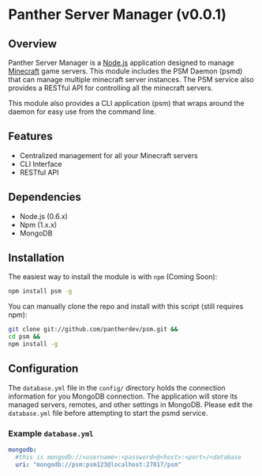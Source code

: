 # Panther Server Manager (v0.0.1)

## Overview

Panther Server Manager is a [Node.js](http://nodejs.org) application designed to manage [Minecraft](http://minecraft.com) game servers. This 
module includes the PSM Daemon (psmd) that can manage multiple minecraft server instances. The PSM service also provides a RESTful API 
for controlling all the minecraft servers.

This module also provides a CLI application (psm) that wraps around the daemon for easy use from the command line.

## Features

 - Centralized management for all your Minecraft servers
 - CLI Interface
 - RESTful API

## Dependencies

 - Node.js (0.6.x)
 - Npm (1.x.x)
 - MongoDB

## Installation

The easiest way to install the module is with `npm` (Coming Soon):

```bash
npm install psm -g
```

You can manually clone the repo and install with this script (still requires npm):

```bash
git clone git://github.com/pantherdev/psm.git &&
cd psm &&
npm install -g
```

## Configuration

The `database.yml` file in the `config/` directory holds the connection information for you MongoDB connection.
The application will store its managed servers, remotes, and other settings in MongoDB. Please edit
the `database.yml` file before attempting to start the psmd service.

### Example `database.yml`

```yaml
mongodb:
  #this is mongodb://<username>:<password>@<host>:<port>/<database
  uri: "mongodb://psm:psm123@localhost:27017/psm"
```